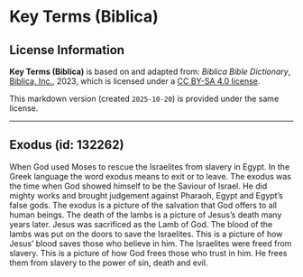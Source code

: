 # Key Terms (Biblica)

## License Information

**Key Terms (Biblica)** is based on and adapted from: _Biblica Bible Dictionary_, [Biblica, Inc.](https://www.biblica.com/), 2023, which is licensed under a [CC BY-SA 4.0 license](https://creativecommons.org/licenses/by-sa/4.0/legalcode.en).

This markdown version (created `2025-10-20`) is provided under the same license.



--------------------------------

## Exodus (id: 132262)

When God used Moses to rescue the Israelites from slavery in Egypt. In the Greek language the word exodus means to exit or to leave. The exodus was the time when God showed himself to be the Saviour of Israel. He did mighty works and brought judgement against Pharaoh, Egypt and Egypt’s false gods. The exodus is a picture of the salvation that God offers to all human beings. The death of the lambs is a picture of Jesus’s death many years later. Jesus was sacrificed as the Lamb of God. The blood of the lambs was put on the doors to save the Israelites. This is a picture of how Jesus’ blood saves those who believe in him. The Israelites were freed from slavery. This is a picture of how God frees those who trust in him. He frees them from slavery to the power of sin, death and evil.


